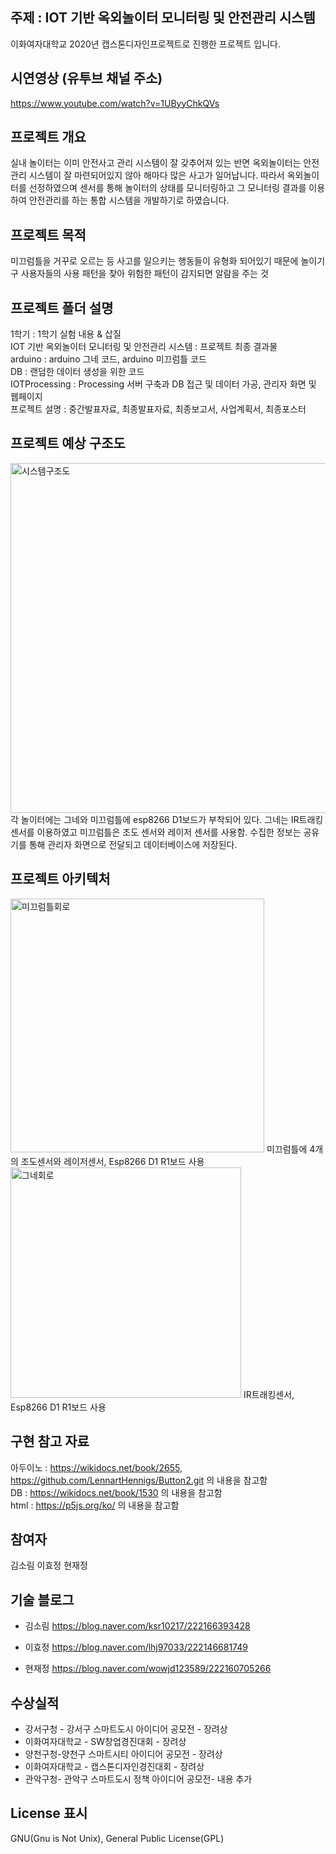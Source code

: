 
## 주제 : IOT 기반 옥외놀이터 모니터링 및 안전관리 시스템
  이화여자대학교 2020년 캡스톤디자인프로젝트로 진행한 프로젝트 입니다.

## 시연영상 (유투브 채널 주소)
https://www.youtube.com/watch?v=1UByyChkQVs

<h2>프로젝트 개요</h2>
 실내 놀이터는 이미 안전사고 관리 시스템이 잘 갖추어져 있는 반면 옥외놀이터는 안전관리 시스템이 잘 마련되어있지 않아 해마다 많은 사고가 일어납니다. 따라서 옥외놀이터를 선정하였으며 센서를 통해 놀이터의 상태를 모니터링하고 그 모니터링 결과를 이용하여 안전관리를 하는 통합 시스템을 개발하기로 하였습니다. 

<h2>프로젝트 목적</h2>
미끄럼틀을 거꾸로 오르는 등 사고를 일으키는 행동들이 유형화 되어있기 때문에 놀이기구 사용자들의 사용 패턴을 찾아 위험한 패턴이 감지되면 알람을 주는 것

<h2>프로젝트 폴더 설명</h2>
1학기 : 1학기 실험 내용 & 삽질<br>
IOT 기반 옥외놀이터 모니터링 및 안전관리 시스템 : 프로젝트 최종 결과물<br>
arduino : arduino 그네 코드, arduino 미끄럼틀 코드<br>
DB : 랜덤한 데이터 생성을 위한 코드<br>
IOTProcessing : Processing 서버 구축과 DB 접근 및 데이터 가공, 관리자 화면 및 웹페이지<br>
프로젝트 설명 : 중간발표자료, 최종발표자료, 최종보고서, 사업계획서, 최종포스터<br>

<h2>프로젝트 예상 구조도</h2>

<img width="560" alt="시스템구조도" src="https://user-images.githubusercontent.com/50941201/101448675-cd61fe00-396a-11eb-82ab-c2633d0dda5b.PNG">
각 놀이터에는 그네와 미끄럼틀에 esp8266 D1보드가 부착되어 있다. 그네는 IR트래킹 센서를 이용하였고 미끄럼틀은 조도 센서와 레이저 센서를 사용함. 수집한 정보는 공유기를 통해 관리자 화면으로 전달되고 데이터베이스에 저장된다. 

<h2>프로젝트 아키텍처</h2>

<img width="406" alt="미끄럼틀회로" src="https://user-images.githubusercontent.com/50941201/101448680-d05cee80-396a-11eb-8625-fa43f035a17a.PNG">
 미끄럼틀에 4개의 조도센서와 레이저센서, Esp8266 D1 R1보드 사용

<img width="369" alt="그네회로" src="https://user-images.githubusercontent.com/50941201/101448688-d2bf4880-396a-11eb-84a2-fb08a62a0ecf.PNG">
IR트래킹센서, Esp8266 D1 R1보드 사용


## 구현 참고 자료
아두이노 :  https://wikidocs.net/book/2655, https://github.com/LennartHennigs/Button2.git 의 내용을 참고함<br>
 DB : https://wikidocs.net/book/1530 의 내용을 참고함<br>
 html : https://p5js.org/ko/ 의 내용을 참고함<br>

## 참여자
김소림 이효정 현재정
  
## 기술 블로그
* 김소림 https://blog.naver.com/ksr10217/222166393428 </p>
* 이효정 https://blog.naver.com/lhj97033/222146681749</p>
* 현재정 https://blog.naver.com/wowjd123589/222160705266</p>

## 수상실적
* 강서구청 - 강서구 스마트도시 아이디어 공모전 - 장려상
* 이화여자대학교 - SW창업경진대회 - 장려상
* 양천구청-양천구 스마트시티 아이디어 공모전 - 장려상
* 이화여자대학교 - 캡스톤디자인경진대회 - 장려상
* 관악구청- 관악구 스마트도시 정책 아이디어 공모전- 내용 추가

##  License 표시
GNU(Gnu is Not Unix), General Public License(GPL)
